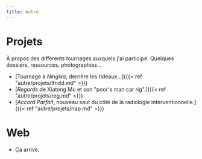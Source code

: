 ```yaml
---
title: Autre
---
```


# Projets

À propos des différents tournages auxquels j'ai participé. Quelques dossiers, ressources, photographies...

* [Tournage à *Ningixa*, derrière les rideaux...]({{< ref "autre/projets/lfndd.md" >}})
* [*Regards* de Xiatong Mu et son "poor's man car rig".]({{< ref "autre/projets/reg.md" >}})
* [*Accord Parfait*, nouveau saut du côté de la radiologie interventionnelle.]({{< ref "autre/projets/riap.md" >}})

# Web

* Ça arrive.
